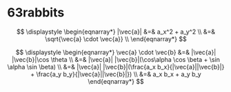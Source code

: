 # 63rabbits


$$
\displaystyle
\begin{eqnarray*}
|\vec{a}| &=& a_x^2 + a_y^2 \\
&=& \sqrt{\vec{a} \cdot \vec{a}} \\
\end{eqnarray*}
$$




$$
\displaystyle
\begin{eqnarray*}
\vec{a} \cdot \vec{b} &=& |\vec{a}| |\vec{b}|\cos \theta \\
&=& |\vec{a}| |\vec{b}|(\cos\alpha \cos \beta + \sin \alpha \sin \beta) \\
&=& |\vec{a}| |\vec{b}|(\frac{a_x b_x}{|\vec{a}||\vec{b}|} + \frac{a_y b_y}{|\vec{a}||\vec{b}|}) \\
&=& a_x b_x + a_y b_y
\end{eqnarray*}
$$




